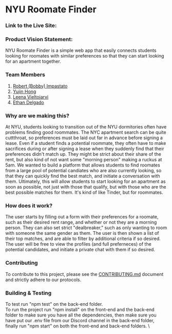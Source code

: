 # NYU Roomate Finder

### Link to the Live Site:


###  Product Vision Statement:
NYU Roomate Finder is a simple web app that easily connects students looking for roomates with similar preferences so that they can start looking for an apartment together.

### Team Members
1. [Robert (Bobby) Impastato](https://github.com/bobbyimpastato)
2. [Yujin Hong](https://github.com/hongsimmon)
3. [Leena Vieltojarvi](https://github.com/Shadowcat567)
4. [Ethan Delgado](https://github.com/ethan-delgado)

### Why are we making this?
At NYU, students looking to transition out of the NYU dormitories often have problems finding good roommates. The NYC apartment search can be quite cuttthroat, so preferences must be laid out far in advance before signing a lease. Even if a student finds a potential roommate, they often have to make sacrifices during or after signing a lease when they suddenly find that their preferences didn't match up. They might be strict about their share of the rent, but also kind of not want some "morning person" making a ruckus at 5am. We wanted to build a platform that allows students to find roomates from a large pool of potential candiates who are also currently looking, so that they can quickly find the best match, and initiate a conversation with them. Ultimately, this will allow students to start looking for an apartment as soon as possible, not just with those that qualify, but with those who are the best possible matches for them. It's kind of like Tinder, but for roommates.

### How does it work?
The user starts by filling out a form with their preferences for a roomate, such as their desired rent range, and whether or not they are a morning person. They can also set strict "dealbreaker," such as only wanting to room with someone the same gender as them. The user is then shown a list of their top matches, and are able to filter by additional criteria if so desired. The user will be free to view the profiles (and full preferneces) of the potential candidates, and initiate a private chat with them if so desired.

### Contributing
To contribute to this project, please see the [CONTRIBUTING.md](https://github.com/agiledev-students-spring2024/roomate-finder/blob/master/CONTRIBUTING.md) document and strictly adhere to our protocols.

### Building & Testing
To test run "npm test" on the back-end folder. \
To run the project run "npm install" on the front-end and the back-end folder to make sure you have all the dependencies, then make sure you have put our .env file from our Discord channel in the back-end folder, finally run "npm start" on both the front-end and back-end folders. \
